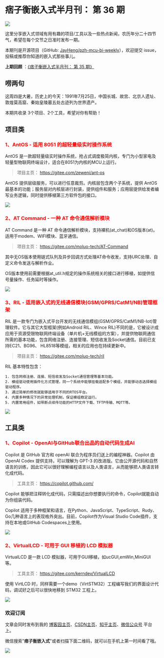 # 痞子衡嵌入式半月刊： 第 36 期

![](http://henjay724.com/image/cnblogs/pzh_mcu_bi_weekly.PNG)

这里分享嵌入式领域有用有趣的项目/工具以及一些热点新闻，农历年分二十四节气，希望在每个交节之日准时发布一期。

本期刊是开源项目（GitHub: [JayHeng/pzh-mcu-bi-weekly](https://github.com/JayHeng/pzh-mcu-bi-weekly)），欢迎提交 issue，投稿或推荐你知道的嵌入式那些事儿。

**上期回顾** ：[《痞子衡嵌入式半月刊： 第 35 期》](https://www.cnblogs.com/henjay724/p/15000007.html)

## 唠两句

这周四是大暑，历史上的今天：1991年7月25日，中国长城、故宫、北京人遗址、敦煌莫高窟、秦始皇陵墓五处古迹列为世界遗产。

本期共收录 3个项目、2个工具，希望对你有帮助！

## 项目类

### <font color="red">1、AntOS - 适用 8051 的超轻量级实时操作系统</font>

AntOS 是一款超轻量级实时操作系统，抢占式调度极简内核，专门为小型家电及轻量型物联网终端设计，适合在8051为内核的MCU上运行。

> 项目主页： https://gitee.com/zeweni/ant-os

AntOS 提供层级服务，可以进行任意裁剪。内核层包含两个子系统，提供 AntOS 最基本的功能；服务层对内核层进行封装，提供组件和服务；应用层提供给发者编写业务逻辑，同时提供移植第三方软件包的接口。

![](http://henjay724.com/image/biweekly20210725/AntOS.PNG)

### <font color="red">2、AT Command  - 一种 AT 命令通信解析模块</font>

AT Command 是一种 AT 命令通信解析模块，支持裸机(at_chat)和OS版本(at)。适用于modem、WIFI模块、蓝牙通信。

> 项目主页： https://gitee.com/moluo-tech/AT-Command

其中无OS版本使用链式队列及异步回调方式处理AT命令收发，支持URC处理、自定义命令发送与解析作业。

OS版本使用前需要根据at_util.h规定的操作系统相关的接口进行移植，如提供信号量操作、任务延时等操作。

![](http://henjay724.com/image/biweekly20210725/AT_Command.PNG)

### <font color="red">3、RIL - 适用嵌入式的无线通信模块(GSM/GPRS/CatM1/NB)管理框架</font>

RIL 是一款专门为嵌入式平台开发的无线通信模组(GSM/GPRS/CatM1/NB-Iot)管理软件。它与其它大型框架(例如Android RIL、Wince RIL)不同的是，它被设计成应用于资源受限物联网终端设备（单片机+无线模组的方案），并提供物联网通信所需的基本功能，包含网络注册、连接管理、短信收发及Socket通信。目前已支持EC21、BG96、 HL8518等模组，相关的应用也在持续更新中。

> 项目主页： https://gitee.com/moluo-tech/ril

RIL 基本特性包含：

```text
1. 包含网络注册、连接、短信收发及Socket通信管理等基本功能。
2. 模组驱动使用插件化方式管理，同一个系统中能够挂载适配多个模组，并能够动态选择模组驱动程序。
3. 通过简单的修改就能够适用于不同的RTOS平台。
4. 内置多种情况下的异常处理机制，保证模组稳定运行。
5. 内置常用组件，如带断点续传功能的HTTP文件下载、TFTP传输、MQTT等。
```

![](http://henjay724.com/image/biweekly20210725/RIL.PNG)

## 工具类

### <font color="red">1、Copilot - OpenAI与GitHub联合出品的自动代码生成AI</font>

Copilot 是 GitHub 官方和 openAI 联合为程序员们送上的编程神器。Copilot 由 OpenAI Codex 提供支持，可以理解为 GPT-3 的改进版。它由公开源代码和自然语言的训练，因此它可以很好理解编程语言以及人类语言，从而能够把人类语言转化成代码。

> 工具主页： https://copilot.github.com/

Copilot 能够把注释转化成代码，只需描述出你想要执行的命令，Copilot就能自动为你组装代码。

Copilot 适用于多种框架和语言，在Python、JavaScript、TypeScript、Rudy、Go几种语言上的表现格外突出。目前，Copilot作为Visual Studio Code插件，支持在本地或GitHub Codespaces上使用。

![](http://henjay724.com/image/biweekly20210725/Copilot.PNG)

### <font color="red">2、VirtualLCD - 可用于 GUI 移植的 LCD 模拟器</font>

VirtualLCD 是一款 LCD 模拟器，可用于GUI移植，如ucGUI,emWin,MiniGUI等。

> 工具主页： https://gitee.com/kerndev/VirtualLCD

使用 VirtLCD 时，同样需要一个demo（VirtSTM32）工程编写我们的界面设计代码，调试好之后可以很快地移到 STM32 工程上。

![](http://henjay724.com/image/biweekly20210725/VirtualLCD.PNG)

### 欢迎订阅

文章会同时发布到我的 [博客园主页](https://www.cnblogs.com/henjay724/)、[CSDN主页](https://blog.csdn.net/henjay724)、[知乎主页](https://www.zhihu.com/people/henjay724)、[微信公众号](http://weixin.sogou.com/weixin?type=1&query=痞子衡嵌入式) 平台上。

微信搜索"__痞子衡嵌入式__"或者扫描下面二维码，就可以在手机上第一时间看了哦。

![](http://henjay724.com/image/github/pzhMcu_qrcode_258x258.jpg)

